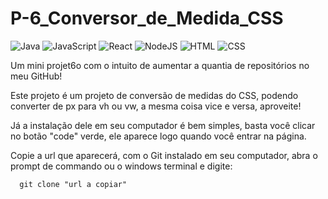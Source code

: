 # P-6_Conversor_de_Medida_CSS

![Java](https://img.shields.io/badge/java-%23ED8B00.svg?style=for-the-badge&logo=openjdk&logoColor=black)
![JavaScript](https://img.shields.io/badge/JavaScript-F7DF1E?style=for-the-badge&logo=javascript&logoColor=black)
![React](https://img.shields.io/badge/React-20232A?style=for-the-badge&logo=react&logoColor=61DAFB)
![NodeJS](https://img.shields.io/badge/Node%20js-339933?style=for-the-badge&logo=nodedotjs&logoColor=white)
![HTML](https://img.shields.io/badge/HTML5-E34F26?style=for-the-badge&logo=html5&logoColor=white)
![CSS](https://img.shields.io/badge/CSS3-1572B6?style=for-the-badge&logo=css3&logoColor=white)

<p>Um mini projet6o com  o intuito de aumentar a quantia de repositórios no meu GitHub!</p>

<p>Este projeto é um projeto de conversão de medidas do CSS, podendo converter de px para vh ou vw, a mesma coisa vice e versa, aproveite!</p>

<p>Já a instalação dele em seu computador é bem simples, basta você clicar no botão "code" verde, ele aparece logo quando você entrar na página.</p>
<p>Copie a url que aparecerá, com o Git instalado em seu computador, abra o prompt de commando ou o windows terminal e digite:</p>

```git
  git clone "url a copiar"
```
